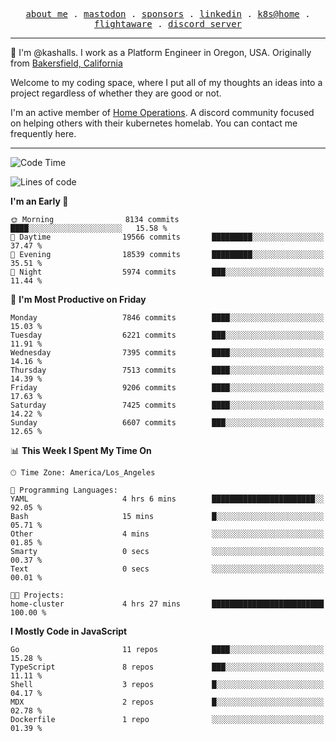 <p align="center">
  <samp>
    <a href="https://jordanjones.org/">about me</a> .
    <a rel="me" href="https://mastodon.social/@kashall">mastodon</a> .
    <a href="https://github.com/sponsors/kashalls">sponsors</a> .
    <a href="https://linkedin.com/in/jordpjones">linkedin</a> .
    <a href="https://github.com/kashalls/home-cluster">k8s@home</a> .
    <a href="https://flightaware.com/adsb/stats/user/kashalls">flightaware</a> .
    <a href="https://discord.gg/V2WrCfqba9">discord server</a>
  </samp>
</p>

----------------------------------------------------------------

:wave: I'm @kashalls. I work as a Platform Engineer in Oregon, USA. Originally from [Bakersfield, California](https://maps.app.goo.gl/QQMtywTWghpXB6Tu6)

Welcome to my coding space, where I put all of my thoughts an ideas into a project regardless of whether they are good or not.

I'm an active member of [Home Operations](https://discord.gg/home-operations). A discord community focused on helping others with their kubernetes homelab. You can contact me frequently here.

----------------------------------------------------------------
<!--START_SECTION:waka-->
![Code Time](http://img.shields.io/badge/Code%20Time-2%2C405%20hrs%2035%20mins-blue)

![Lines of code](https://img.shields.io/badge/From%20Hello%20World%20I%27ve%20Written-10.9%20million%20lines%20of%20code-blue)

**I'm an Early 🐤** 

```text
🌞 Morning                8134 commits        ████░░░░░░░░░░░░░░░░░░░░░   15.58 % 
🌆 Daytime                19566 commits       █████████░░░░░░░░░░░░░░░░   37.47 % 
🌃 Evening                18539 commits       █████████░░░░░░░░░░░░░░░░   35.51 % 
🌙 Night                  5974 commits        ███░░░░░░░░░░░░░░░░░░░░░░   11.44 % 
```
📅 **I'm Most Productive on Friday** 

```text
Monday                   7846 commits        ████░░░░░░░░░░░░░░░░░░░░░   15.03 % 
Tuesday                  6221 commits        ███░░░░░░░░░░░░░░░░░░░░░░   11.91 % 
Wednesday                7395 commits        ████░░░░░░░░░░░░░░░░░░░░░   14.16 % 
Thursday                 7513 commits        ████░░░░░░░░░░░░░░░░░░░░░   14.39 % 
Friday                   9206 commits        ████░░░░░░░░░░░░░░░░░░░░░   17.63 % 
Saturday                 7425 commits        ████░░░░░░░░░░░░░░░░░░░░░   14.22 % 
Sunday                   6607 commits        ███░░░░░░░░░░░░░░░░░░░░░░   12.65 % 
```


📊 **This Week I Spent My Time On** 

```text
🕑︎ Time Zone: America/Los_Angeles

💬 Programming Languages: 
YAML                     4 hrs 6 mins        ███████████████████████░░   92.05 % 
Bash                     15 mins             █░░░░░░░░░░░░░░░░░░░░░░░░   05.71 % 
Other                    4 mins              ░░░░░░░░░░░░░░░░░░░░░░░░░   01.85 % 
Smarty                   0 secs              ░░░░░░░░░░░░░░░░░░░░░░░░░   00.37 % 
Text                     0 secs              ░░░░░░░░░░░░░░░░░░░░░░░░░   00.01 % 

🐱‍💻 Projects: 
home-cluster             4 hrs 27 mins       █████████████████████████   100.00 % 
```

**I Mostly Code in JavaScript** 

```text
Go                       11 repos            ████░░░░░░░░░░░░░░░░░░░░░   15.28 % 
TypeScript               8 repos             ███░░░░░░░░░░░░░░░░░░░░░░   11.11 % 
Shell                    3 repos             █░░░░░░░░░░░░░░░░░░░░░░░░   04.17 % 
MDX                      2 repos             █░░░░░░░░░░░░░░░░░░░░░░░░   02.78 % 
Dockerfile               1 repo              ░░░░░░░░░░░░░░░░░░░░░░░░░   01.39 % 
```




<!--END_SECTION:waka-->
